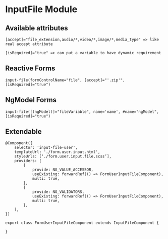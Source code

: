 # InputFile Module

## Available attributes

`[accept]="file_extension,audio/*,video/*,image/*,media_type" => like real accept attribute`

`[isRequired]="true" => can put a variable to have dynamic requirement`

## Reactive Forms

`input-file(formControlName="file", [accept]="'.zip'", [isRequired]="true")`

## NgModel Forms

`input-file([(ngModel)]="fileVariable", name='name', #name="ngModel", [isRequired]="true")`

## Extendable
    @Component({
        selector: 'input-file-user',
        templateUrl: './form.user.input.html',
        styleUrls: [‘./form.user.input.file.scss’],
        providers: [
            {
                provide: NG_VALUE_ACCESSOR,
                useExisting: forwardRef(() => FormUserInputFileComponent),
                multi: true,
            },
            {
                provide: NG_VALIDATORS,
                useExisting: forwardRef(() => FormUserInputFileComponent),
                multi: true,
            },
        ],
    })

    export class FormUserInputFileComponent extends InputFileComponent {

    }

